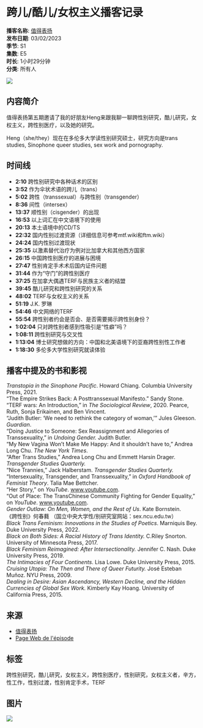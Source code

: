 # 跨儿/酷儿/女权主义播客记录

**播客名称**: [值得表扬](https://podcasts.apple.com/fr/podcast/%E5%80%BC%E5%BE%97%E8%A1%A8%E6%89%AC/id1656183835)  
**发布日期**: 03/02/2023  
**季节**: S1  
**集数**: E5  
**时长**: 1小时29分钟  
**分类**: 所有人  

![](https://assets/artwork/1x1.gif)

## 内容简介

值得表扬第五期邀请了我的好朋友Heng来跟我聊一聊跨性别研究，酷儿研究，女权主义，跨性别医疗，以及她的研究。

Heng（she/they）现在在多伦多大学读性别研究硕士，研究方向是trans studies, Sinophone queer studies, sex work and pornography.

## 时间线

- **2:10** 跨性别研究中各种话术的区别
- **3:52** 作为伞状术语的跨儿（trans）
- **5:02** 跨性（transsexual）与跨性别（transgender）
- **8:36** 间性（intersex）
- **13:37** 顺性别（cisgender）的出现
- **16:53** 以上词汇在中文语境下的使用
- **20:13** 本土语境中的CD/TS
- **22:32** 国内性别过渡资源（详细信息可参考mtf.wiki和ftm.wiki）
- **24:24** 国内性别过渡现状
- **25:35** 以激素替代治疗为例对比加拿大和其他西方国家
- **26:15** 中国跨性别医疗的进展与困境
- **27:47** 性别肯定手术术后国内证件问题
- **31:44** 作为“守门”的跨性别医疗
- **37:25** 在加拿大偶遇TERF与民族主义者的结盟
- **39:45** 酷儿研究和跨性别研究的关系
- **48:02** TERF与女权主义的关系
- **51:19** J.K. 罗琳
- **54:46** 中文网络的TERF
- **55:54** 跨性别者约会是否会、是否需要揭示跨性别身份？
- **1:02:04** 只对跨性别者感到性吸引是“性癖”吗？
- **1:08:11** 跨性别研究与交叉性
- **1:13:04** 博士研究想做的方向：中国和北美语境下的亚裔跨性别性工作者
- **1:18:30** 多伦多大学性别研究就读体验

## 播客中提及的书和影视

_Transtopia in the Sinophone Pacific_. Howard Chiang. Columbia University Press, 2021.  
“The Empire Strikes Back: A Posttranssexual Manifesto.” Sandy Stone.  
“TERF wars: An Introduction,” in _The Sociological Review_, 2020. Pearce, Ruth, Sonja Erikainen, and Ben Vincent.  
“Judith Butler: ‘We need to rethink the category of woman,’” Jules Gleeson. _Guardian_.  
“Doing Justice to Someone: Sex Reassignment and Allegories of Transsexuality,” in _Undoing Gender._ Judith Butler.  
“My New Vagina Won’t Make Me Happy: And it shouldn’t have to,” Andrea Long Chu. _The New York Times_.  
“After Trans Studies,” Andrea Long Chu and Emmett Harsin Drager. _Transgender Studies Quarterly._  
“Nice Trannies,” Jack Halberstam. _Transgender Studies Quarterly._  
“Intersexuality, Transgender, and Transsexuality,” in _Oxford Handbook of Feminist Theory_. Talia Mae Bettcher.  
“Her Story,” on _YouTube_. www.youtube.com.  
“Out of Place: The TransChinese Community Fighting for Gender Equality,” on _YouTube_. www.youtube.com.  
_Gender Outlaw: On Men, Women, and the Rest of Us_. Kate Bornstein.  
《跨性别》何春蕤 （国立中央大学性/别研究室网站：sex.ncu.edu.tw）  
_Black Trans Feminism: Innovations in the Studies of Poetics_. Marniquis Bey. Duke University Press, 2022.  
_Black on Both Sides: A Racial History of Trans Identity._ C.Riley Snorton. University of Minnesota Press, 2017.  
_Black Feminism Reimagined: After Intersectionality._ Jennifer C. Nash. Duke University Press, 2019.  
_The Intimacies of Four Continents_. Lisa Lowe. Duke University Press, 2015.  
_Cruising Utopia: The Then and There of Queer Futurity._ José Esteban Muñoz. NYU Press, 2009.  
_Dealing in Desire: Asian Ascendancy, Western Decline, and the Hidden Currencies of Global Sex Work._ Kimberly Kay Hoang. University of California Press, 2015.

## 来源

- [值得表扬](https://podcasts.apple.com/fr/podcast/%E5%80%BC%E5%BE%97%E8%A1%A8%E6%89%AC/id1656183835)  
- [Page Web de l'épisode](https://podcasters.spotify.com/pod/show/timlake/episodes/05-e1udsac)

## 标签

跨性别研究，酷儿研究，女权主义，跨性别医疗，性别研究，女权主义者，辛方，性工作，性别过渡，性别肯定手术，TERF

## 图片

![](https://assets/app-icons/podcasts-icon_512.png)